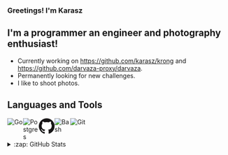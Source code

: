 ### Greetings! I'm Karasz

## I'm a programmer an engineer and photography enthusiast!
- Currently working on https://github.com/karasz/krong and https://github.com/darvaza-proxy/darvaza.
- Permanently looking for new challenges.
- I like to shoot photos.

## Languages and Tools
<img align="left" alt="Go" width="36px" src="https://upload.wikimedia.org/wikipedia/commons/thumb/0/05/Go_Logo_Blue.svg/2560px-Go_Logo_Blue.svg.png" />
<img align="left" alt="Postgres" width="36px" src="https://upload.wikimedia.org/wikipedia/commons/thumb/2/29/Postgresql_elephant.svg/220px-Postgresql_elephant.svg.png" />
<img align="left" alt="Github" width="36px" src="https://raw.githubusercontent.com/github/explore/78df643247d429f6cc873026c0622819ad797942/topics/github/github.png" />
<img align="left" alt="Bash" width="36px" src="https://cdn.rawgit.com/odb/official-bash-logo/master/assets/Logos/Identity/PNG/BASH_logo-transparent-bg-color.png">
<img align="left" alt="Git" width="36px" src="https://upload.wikimedia.org/wikipedia/commons/b/bb/Gitea_Logo.svg" />

<br />
<br />
<br />

<details>
  <summary>:zap: GitHub Stats</summary>

  <img align="left" alt="Karasz's GitHub Stats" src="https://github-readme-stats.vercel.app/api?username=karasz&show_icons=true&theme=radical&hide_border=true" />

</details>
